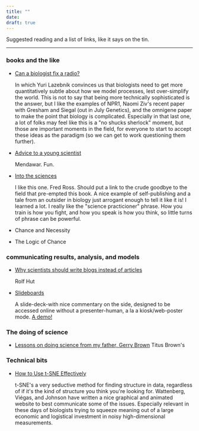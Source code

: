 ```yaml
---
title: ""
date: 
draft: true
---
```

<!--
LIST
further_reading,_a_list_with_links
-->

Suggested reading and a list of links, like it says on the tin.

---

### books and the like

- [Can a biologist fix a radio?](http://dx.doi.org/10.1016/S1535-6108(02)00133-2)

    In which Yuri Lazebnik convinces us that biologists need to 
    get more quantitatively subtle about how we model processes, 
    lest over-simplify the world. This is not to say that being
    more technically sophisticated is the answer, but I like the
    examples of NPR1, Naomi Ziv's recent paper with Gresham and
    Siegal (out in July Genetics), and the omnigene paper to
    make the point that biology is complicated. Especially in that
    last one, a lot of folks may feel like this is a "no shucks
    sherlock" moment, but those are important moments in the field,
    for everyone to start to accept these ideas as the paradigm
    (so we can get to work questioning them further).

- [Advice to a young scientist](http://dx.doi.org/10.1118/1.594826)

    Mendawar. Fun.

- [Into the sciences](http://www.librarything.com/work/19756253/book/142780162)

    I like this one. Fred Ross. Should put a link to the crude
    goodbye to the field that pre-empted this book.
    A nice example of self-publishing and a tale from an 
    outsider in biology just arrogant enough to tell it like it is!
    I learned a lot. I really like the "science practicioner"
    phrase. How you train is how you fight, and how you speak is
    how you think, so little turns of phrase can be powerful.

- Chance and Necessity
- The Logic of Chance

### communicating results, analysis, and models

- [Why scientists should write blogs instead of articles](http://www.rolfhut.nl/2016/07/27/why-scientists-should-write-blogs-instead-of-articles/)

    Rolf Hut

- [Slideboards](http://rajlaboratory.blogspot.com/2017/02/introducing-slideboards-tool-for.html)

    A slide-deck-with nice commentary on the side, designed to be
    accessed online without a presenter-human, a la a 
    kiosk/web-poster mode. 
    [A demo!](https://slideboard.herokuapp.com/sparks/14?slide_no=3&question_no=4")


### The doing of science

- [Lessons on doing science from my father, Gerry Brown](http://ivory.idyll.org/blog/2016-lessons-from-gerry.html)
    Titus Brown's 

### Technical bits

- [How to Use t-SNE Effectively](http://distill.pub/2016/misread-tsne/)

    t-SNE's a very seductive method for finding structure in data,
    regardless of if it's the kind of structure you think you're 
    looking for. Wattenberg, Viégas, and Johnson have written
    a nice graphical and animated website to best communicate 
    some of the issues. Especially relevant in these
    days of biologists trying to squeeze meaning out of a large
    economic and logistical investment in noisy high-dimensional 
    measurements.
    
